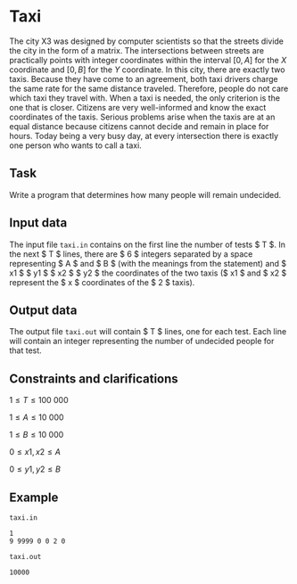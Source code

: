 # Taxi

The city X3 was designed by computer scientists so that the streets divide the city in the form of a matrix. The intersections between streets are practically points with integer coordinates within the interval $[0, A]$ for the $X$ coordinate and $[0, B]$ for the $Y$ coordinate. In this city, there are exactly two taxis. Because they have come to an agreement, both taxi drivers charge the same rate for the same distance traveled. Therefore, people do not care which taxi they travel with. When a taxi is needed, the only criterion is the one that is closer. Citizens are very well-informed and know the exact coordinates of the taxis. Serious problems arise when the taxis are at an equal distance because citizens cannot decide and remain in place for hours. Today being a very busy day, at every intersection there is exactly one person who wants to call a taxi.

## Task

Write a program that determines how many people will remain undecided.

## Input data

The input file `taxi.in` contains on the first line the number of tests $ T $. In the next $ T $ lines, there are $ 6 $ integers separated by a space representing $ A $ and $ B $ (with the meanings from the statement) and $ x1 $ $ y1 $ $ x2 $ $ y2 $ the coordinates of the two taxis ($ x1 $ and $ x2 $ represent the $ x $ coordinates of the $ 2 $ taxis).

## Output data

The output file `taxi.out` will contain $ T $ lines, one for each test. Each line will contain an integer representing the number of undecided people for that test.

## Constraints and clarifications

$1 \leq T \leq 100\ 000$

$1 \leq A \leq 10\ 000$

$1 \leq B \leq 10\ 000$

$0 \leq x1, x2 \leq A$

$0 \leq y1, y2 \leq B$

## Example

`taxi.in` 
```
1
9 9999 0 0 2 0
```

`taxi.out`
```
10000
```